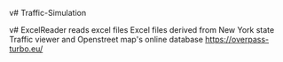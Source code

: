 v# Traffic-Simulation

v# ExcelReader reads excel files
  Excel files derived from New York state Traffic viewer and Openstreet map's online database https://overpass-turbo.eu/
  
